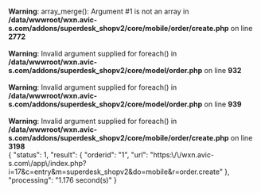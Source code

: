 

<br />
<b>Warning</b>:  array_merge(): Argument #1 is not an array in <b>/data/wwwroot/wxn.avic-s.com/addons/superdesk_shopv2/core/mobile/order/create.php</b> on line <b>2772</b><br />
<br />
<b>Warning</b>:  Invalid argument supplied for foreach() in <b>/data/wwwroot/wxn.avic-s.com/addons/superdesk_shopv2/core/model/order.php</b> on line <b>932</b><br />
<br />
<b>Warning</b>:  Invalid argument supplied for foreach() in <b>/data/wwwroot/wxn.avic-s.com/addons/superdesk_shopv2/core/model/order.php</b> on line <b>939</b><br />
<br />
<b>Warning</b>:  Invalid argument supplied for foreach() in <b>/data/wwwroot/wxn.avic-s.com/addons/superdesk_shopv2/core/mobile/order/create.php</b> on line <b>3198</b><br />
{
    "status": 1,
    "result": {
        "orderid": "1",
        "url": "https:\/\/wxn.avic-s.com\/app\/index.php?i=17&c=entry&m=superdesk_shopv2&do=mobile&r=order.create"
    },
    "processing": "1.176 second(s)"
}